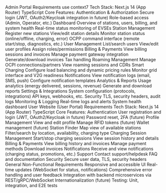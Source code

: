 Admin Portal Requirements use context7
Tech Stack:
Next.js 14 (App Router)
TypeScript
Core Features:
Authentication & Authorization
Secure login (JWT, OAuth2/Keycloak integration in future)
Role-based access (Admin, Operator, etc.)
Dashboard
Overview of stations, users, billing, and system health
Real-time status monitoring of EVSEs
Station Management
Register new stations
View/edit station details
Monitor station status (online/offline, charging, error)
OCPP command interface (remote start/stop, diagnostics, etc.)
User Management
List/search users
View/edit user profiles
Assign roles/permissions
Billing & Payments
View billing sessions and invoices
Manage payment gateway integration
Generate/download invoices
Tax handling
Roaming Management
Manage OCPI connections/partners
View roaming sessions and CDRs
Smart Charging
Configure load balancing and dynamic pricing rules
Monitor grid interface and V2G readiness
Notifications
View notification logs (email, SMS, push)
Configure notification templates
Analytics & Reports
Usage analytics (energy delivered, sessions, revenue)
Generate and download reports
Settings & Integrations
System configuration (protocols, integrations)
API keys, webhooks, etc.
Security
TLS, security headers, audit logs
Monitoring & Logging
Real-time logs and alerts
System health dashboard
User Website (User Portal) Requirements
Tech Stack:
Next.js 14 (App Router)
TypeScript
Core Features:
Authentication
User registration and login (JWT, OAuth2/Keycloak in future)
Password reset, 2FA (future)
Profile Management
View and edit profile
Manage RFID tokens (future)
Wallet management (future)
Station Finder
Map view of available stations
Filter/search by location, availability, charging type
Charging Session Management
Start/stop charging sessions
View session history and details
Billing & Payments
View billing history and invoices
Manage payment methods
Download invoices
Notifications
Receive and view notifications (charging status, promotions, etc.)
Support
Contact support/helpdesk
FAQ and documentation
Security
Secure user data, TLS, security headers
General Non-Functional Requirements
Responsive and accessible UI
Real-time updates (WebSocket for status, notifications)
Comprehensive error handling and user feedback
Integration with backend microservices via REST/gRPC/WebSocket
Internationalization (future)
Testing: Unit, integration, and E2E tests